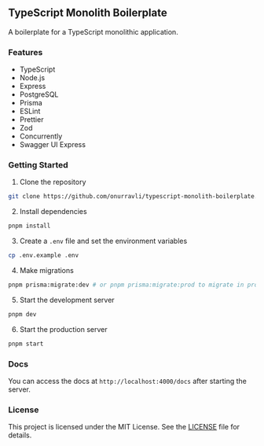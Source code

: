 ## TypeScript Monolith Boilerplate

A boilerplate for a TypeScript monolithic application.

### Features

- TypeScript
- Node.js
- Express
- PostgreSQL
- Prisma
- ESLint
- Prettier
- Zod
- Concurrently
- Swagger UI Express

### Getting Started

1. Clone the repository

```bash
git clone https://github.com/onurravli/typescript-monolith-boilerplate.git # or you can use this repository as a template in GitHub.
```

2. Install dependencies

```bash
pnpm install
```

3. Create a `.env` file and set the environment variables

```bash
cp .env.example .env
```

4. Make migrations

```bash
pnpm prisma:migrate:dev # or pnpm prisma:migrate:prod to migrate in production
```

5. Start the development server

```bash
pnpm dev
```

6. Start the production server

```bash
pnpm start
```

### Docs

You can access the docs at `http://localhost:4000/docs` after starting the server.

### License

This project is licensed under the MIT License. See the [LICENSE](LICENSE.md) file for details.
